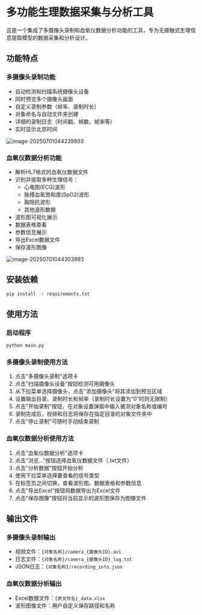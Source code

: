 # 多功能生理数据采集与分析工具

这是一个集成了多摄像头录制和血氧仪数据分析功能的工具，专为无接触式生理信息提取模型的数据采集和分析设计。

## 功能特点

### 多摄像头录制功能
- 自动检测和扫描系统摄像头设备
- 同时预览多个摄像头画面
- 自定义录制参数（帧率、录制时长）
- 对象命名与自动文件夹创建
- 详细的录制日志（时间戳、帧数、帧率等）
- 实时显示北京时间

![image-20250701044239893](https://gitee.com/ccYep/upload-image/raw/master/20250701054423242.png)

### 血氧仪数据分析功能

- 解析HL7格式的血氧仪数据文件
- 识别并提取多种生理信号：
  - 心电图(ECG)波形
  - 脉搏血氧饱和度(SpO2)波形
  - 胸阻抗波形
  - 其他波形数据
- 波形图可视化展示
- 数据表格查看
- 参数信息展示
- 导出Excel数据文件
- 保存波形图像

![image-20250701044303993](https://gitee.com/ccYep/upload-image/raw/master/20250701054929457.png)

## 安装依赖

```bash
pip install -r requirements.txt
```

## 使用方法

### 启动程序

```bash
python main.py
```

### 多摄像头录制使用方法

1. 点击"多摄像头录制"选项卡
2. 点击"扫描摄像头设备"按钮检测可用摄像头
3. 从下拉菜单选择摄像头，点击"添加摄像头"将其添加到预览区域
4. 设置输出目录、录制时长和帧率（录制时长设置为“0”时则无限制）
5. 点击"开始录制"按钮，在对象设置弹窗中输入被测对象名称或编号
6. 录制完成后，视频和日志将保存在指定目录的对象文件夹中
7. 点击"停止录制"可随时手动结束录制

### 血氧仪数据分析使用方法

1. 点击"血氧仪数据分析"选项卡
2. 点击"浏览..."按钮选择血氧仪数据文件（.txt文件）
3. 点击"分析数据"按钮开始分析
4. 使用下拉菜单选择要查看的信号类型
5. 在标签页之间切换，查看波形图、数据表格和参数信息
6. 点击"导出Excel"按钮将数据导出为Excel文件
7. 点击"保存图像"按钮将当前显示的波形图保存为图像文件

## 输出文件

### 多摄像头录制输出
- 视频文件：`{对象名称}/camera_{摄像头ID}.avi`
- 日志文件：`{对象名称}/camera_{摄像头ID}_log.txt`
- JSON日志：`{对象名称}/recording_info.json`

### 血氧仪数据分析输出
- Excel数据文件：`{原文件名}_data.xlsx`
- 波形图像文件：用户自定义保存路径和名称
